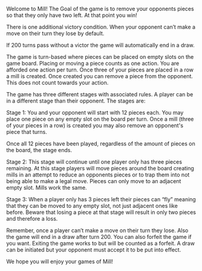 Welcome to Mill! 
The Goal of the game is to remove your opponents pieces 
so that they only have two left. At that point you win! 

There is one additional victory condition. When your opponent
can’t make a move on their turn they lose by default. 

If 200 turns pass without a victor the game will automatically 
end in a draw.

The game is turn-based where pieces can be placed on empty slots 
on the game board. Placing or moving a piece counts as one action. 
You are afforded one action per turn. Once three of your pieces are
placed in a row a mill is created. Once created you can remove a piece
from the opponent. This does not count towards your action.


The game has three different stages with associated rules. A player can
be in a different stage than their opponent. The stages are:

Stage 1:
You and your opponent will start with 12 pieces each. You may place one
piece on any empty slot on the board per turn. Once a mill 
(three of your pieces in a row) is created you may also remove an
opponent's piece that turns.

Once all 12 pieces have been played, regardless of the amount
of pieces on the board, the stage ends.

Stage 2:
This stage will continue until one player only has three pieces 
remaining. At this stage players will move pieces around the board
creating mills in an attempt to reduce an opponents pieces or to trap
them into not being able to make a legal move. Pieces can only move to 
an adjacent empty slot. Mills work the same. 

Stage 3:
When a player only has 3 pieces left their pieces can “fly” meaning 
that they can be moved to any empty slot, not just adjacent ones like 
before. Beware that losing a piece at that stage will result in only 
two pieces and therefore a loss.

Remember, once a player can’t make a move on their turn they lose. 
Also the game will end in a draw after turn 200. You can also forfeit 
the game if you want. Exiting the game works to but will be
counted as a forfeit. A draw can be initiated but your opponent 
must accept it to be put into effect.

We hope you will enjoy your games of Mill!
